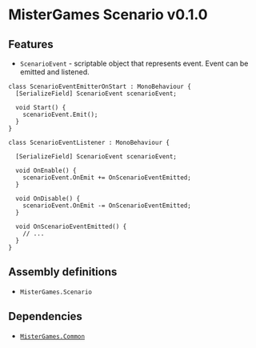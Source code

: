 # MisterGames Scenario v0.1.0

## Features
- `ScenarioEvent` - scriptable object that represents event. Event can be emitted and listened.
```
class ScenarioEventEmitterOnStart : MonoBehaviour {
  [SerializeField] ScenarioEvent scenarioEvent;

  void Start() {
    scenarioEvent.Emit();
  }
}

class ScenarioEventListener : MonoBehaviour {
  
  [SerializeField] ScenarioEvent scenarioEvent;

  void OnEnable() {
    scenarioEvent.OnEmit += OnScenarioEventEmitted;
  }

  void OnDisable() {
    scenarioEvent.OnEmit -= OnScenarioEventEmitted;
  }

  void OnScenarioEventEmitted() {
    // ...
  }
}
```

## Assembly definitions
- `MisterGames.Scenario`

## Dependencies
- [`MisterGames.Common`](https://github.com/theverymistergames/unity-common/tree/master/Common)
